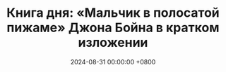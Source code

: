 ---
title: "Книга дня: «Мальчик в полосатой пижаме» Джона Бойна в кратком изложении"
description: >-
 👦 «Мальчик в полосатой пижаме» — трогательная и одновременно трагичная история о дружбе двух мальчиков на фоне ужасов Холокоста. Трогательная история дружбы и сострадания на фоне Холокоста. Читайте!
date: 2024-08-31 00:00:00 +0800
categories: [Мышление, Конспекты-книг]
tags:
  [
    мальчик-в-полосатой-пижаме,
    джон-бойн,
    Холокост,
    исторический-роман,
    дружба,
    сострадание,
    взросление,
    вторая-мировая-война,
    невинность,
    человеческие-ценности,
    обзор-книги,
    антирасизм,
    моральные-вопросы
  ]
image:
alt: Мальчик в полосатой пижаме Джон Бойн обложка
fallback:
  -
  -
---